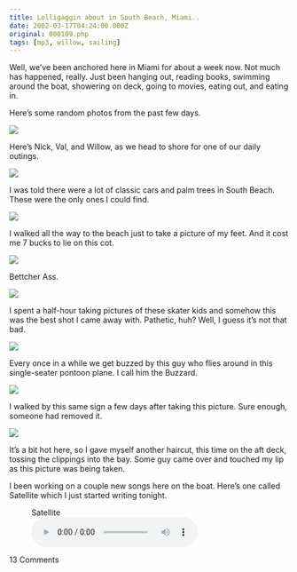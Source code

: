 ```yaml
---
title: Lolligaggin about in South Beach, Miami..
date: 2002-03-17T04:24:00.000Z
original: 000109.php
tags: [mp3, willow, sailing]
---
```


Well, we’ve been anchored here in Miami for about a week now. Not much has happened, really. Just been hanging out, reading books, swimming around the boat, showering on deck, going to movies, eating out, and eating in.

Here’s some random photos from the past few days.

<p class="polaroid" style="--deg: -2deg"><img src="./nick-willow-val.jpg" /></p>

Here’s Nick, Val, and Willow, as we head to shore for one of our daily outings.

<p class="polaroid" style="--deg: -2deg"><img src="./classic-car.jpg" /></p>

I was told there were a lot of classic cars and palm trees in South Beach. These were the only ones I could find.

<p class="polaroid" style="--deg: -2deg"><img src="./beach-feet.jpg" /></p>

I walked all the way to the beach just to take a picture of my feet. And it cost me 7 bucks to lie on this cot.

<p class="polaroid" style="--deg: -2deg"><img src="./bettcher-ass.jpg" /></p>

Bettcher Ass.

<p class="polaroid" style="--deg: -2deg"><img src="./skater.jpg" /></p>

I spent a half-hour taking pictures of these skater kids and somehow this was the best shot I came away with. Pathetic, huh? Well, I guess it’s not that bad.

<p class="polaroid" style="--deg: -2deg"><img src="./buzzard.jpg" /></p>

Every once in a while we get buzzed by this guy who flies around in this single-seater pontoon plane. I call him the Buzzard.

<p class="polaroid" style="--deg: -2deg"><img src="./do-not-remove.jpg" /></p>

I walked by this same sign a few days after taking this picture. Sure enough, someone had removed it.

<p class="polaroid" style="--deg: -2deg"><img src="./new-haircut.jpg" /></p>

It’s a bit hot here, so I gave myself another haircut, this time on the aft deck, tossing the clippings into the bay. Some guy came over and touched my lip as this picture was being taken.

I been working on a couple new songs here on the boat. Here’s one called Satellite which I just started writing tonight.

<figure>
  <figcaption>Satellite</figcaption>
  <audio controls src="./satellite.mp3" />
</figure>

<span class="commentheader">13 Comments</span>

<!-- <div class="commentdivider">
<span class="commentauthorbox">Posted by <a href="mailto&#58;jamesbal&#64;aol&#46;com">James P Balthrop Jr</a></span>
<span class="commentdatebox">Sunday, March 17, 2002</span>
<span class="commenttimebox">11:48 AM</span>
</div>
<div class="commentbody">WHO’S Like US?</div>
<div class="commentdivider">
<span class="commentauthorbox">Posted by marsha and mario</span>
<span class="commentdatebox">Tuesday, March 19, 2002</span>
<span class="commenttimebox"> 7:45 AM</span>
</div>
<div class="commentbody">l sorry to still see you in miami,sooooooo when you moven on?  no guts no glory. paradise awaits you three.  willow knows the way.  go for it .  love you new do.  you look is perfecto.</div>
<div class="commentdivider">
<span class="commentauthorbox">Posted by Waldrop Von Douplethom</span>
<span class="commentdatebox">Tuesday, March 19, 2002</span>
<span class="commenttimebox">11:38 AM</span>
</div>
<div class="commentbody">Pascy, we want to hear more stories about your dingy.</div>
<div class="commentdivider">
<span class="commentauthorbox">Posted by <a href="mailto&#58;pascal&#64;pascal&#46;com">pascal</a></span>
<span class="commentdatebox">Wednesday, March 20, 2002</span>
<span class="commenttimebox"> 9:49 AM</span>
</div>
<div class="commentbody">“WHO’S Like US?”  Damn few!</div>
<div class="commentdivider">
<span class="commentauthorbox">Posted by phantom chica</span>
<span class="commentdatebox">Tuesday, March 26, 2002</span>
<span class="commenttimebox"> 9:09 AM</span>
</div>
<div class="commentbody">If your wit and sense of humor was more similar to mine it would be scarry!  Any chance we’re related?!  I love reading your sailing diary, even if I don’t know you and you have no clue who I am.  Actually that kind of makes it fun!  Let’s see….funny, likes to sail, good looking, writes songs….if you’re not single can we clone you!!!????  Ooooohhh, but if we are related that could be ick!  So, where are you headed to next???  Caribbean?  Maybe I’ll see you there!  Hey, interenet flirting is kind of fun, HA!  Adios!  P.S. I’ve been sailing all day and have had a couple chilly cold ones, hence the forwardness…. hey, it’s all good! Bye for now!</div>
<div class="commentdivider">
<span class="commentauthorbox">Posted by <a href="mailto&#58;hester&#64;ebuild&#46;net">John</a></span>
<span class="commentdatebox">Thursday, April  4, 2002</span>
<span class="commenttimebox"> 8:51 AM</span>
</div>
<div class="commentbody">Pascal, Really enjoying your dairy, along with pictures and sound. Too cool. Love your Satellite song.</div>
<div class="commentdivider">
<span class="commentauthorbox">Posted by Simone Chaloola Moonfry</span>
<span class="commentdatebox">Thursday, April  4, 2002</span>
<span class="commenttimebox">10:34 AM</span>
</div>
<div class="commentbody">setting… Easter Regatta, Jost Van Dyke, sitting on a friends’ boat playing guitar, drinking some beers and star gazing…is that a slow moving star? a plane? no, it’s a “Satellite” and next thing I know I’m creating a make-shift rendition of a really cool song I heard on the internet…catch myself humming it a lot actually. I’d love to hear more….happy sailing!  p.s. Hatch rocked…bonfire not the same without you and your sis there for entertainment…</div>
<div class="commentdivider">
<span class="commentauthorbox">Posted by <a href="http://www.pascal.com/cgi-bin/mt/mt-comments.cgi?__mode=red&id=443">rarpacharp</a></span>
<span class="commentdatebox">Friday, April 12, 2002</span>
<span class="commenttimebox"> 2:43 AM</span>
</div>
<div class="commentbody">“who’s like us?” Damn Few. AND THEY’RE ALL DEAD.</div>
<div class="commentdivider">
<span class="commentauthorbox">Posted by <a href="http://www.pascal.com/cgi-bin/mt/mt-comments.cgi?__mode=red&id=444">Kevin Donohoe</a></span>
<span class="commentdatebox">Monday, April 15, 2002</span>
<span class="commenttimebox">10:33 AM</span>
</div>
<div class="commentbody">HI Enjoying your diary as we rush around preparing to cast off by first week in  August. We will leave Vancouver BC. Canada and follow the west coast down to ? Our KP 44 is still in a planned shamble as we upgrade systems ect. seeing Willow’s live performance gives us renewed inspiration, We would love to see some interior living action shots Keep Go’in  Kevin & Betty CITATION   .</div>
<div class="commentdivider">
<span class="commentauthorbox">Posted by <a href="http://www.pascal.com/cgi-bin/mt/mt-comments.cgi?__mode=red&id=445">mark hill</a></span>
<span class="commentdatebox">Tuesday, June 25, 2002</span>
<span class="commenttimebox"> 9:32 AM</span>
</div>
<div class="commentbody">Grow up your’e all immiture i don’t like youre pascal diary STAR TREK 4EVER!</div>
<div class="commentdivider">
<span class="commentauthorbox">Posted by <a href="mailto&#58;christopher_crowder&#64;usa&#46;net">Wang</a></span>
<span class="commentdatebox">Tuesday, October 15, 2002</span>
<span class="commenttimebox">10:30 AM</span>
</div>
<div class="commentbody">What realationship does this website have with America’s Army?  Did I win a prize for finding this Easter egg, Pascal?  If you don’t know what I am talking about, email me!  -Wang/Chris</div>
<div class="commentdivider">
<span class="commentauthorbox">Posted by Mjkf</span>
<span class="commentdatebox">Monday, October 21, 2002</span>
<span class="commenttimebox"> 3:41 AM</span>
</div>
<div class="commentbody">i found your ass amusing!!!What a creative site.(NOT!!!)</div>
<div class="commentdivider">
<span class="commentauthorbox">Posted by <a href="http://www.pascal.com/cgi-bin/mt/mt-comments.cgi?__mode=red&id=448">Frank</a></span>
<span class="commentdatebox">Saturday, December  7, 2002</span>
<span class="commenttimebox"> 2:52 AM</span>
</div>
<div class="commentbody">I am really enjoying your song Satellite.  Its simple and yet complete.  Thank you! Frank</div> -->

